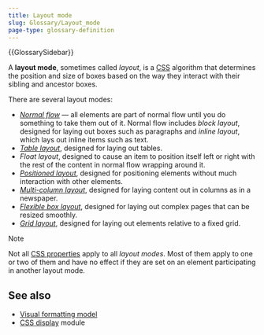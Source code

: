 ```yaml
---
title: Layout mode
slug: Glossary/Layout_mode
page-type: glossary-definition
---
```


{{GlossarySidebar}}

A **layout mode**, sometimes called _layout_, is a [CSS](/en-US/docs/Web/CSS) algorithm that determines the position and size of boxes based on the way they interact with their sibling and ancestor boxes.

There are several layout modes:

- _[Normal flow](/en-US/docs/Web/CSS/CSS_display/Flow_layout)_ — all elements are part of normal flow until you do something to take them out of it. Normal flow includes _block layout_, designed for laying out boxes such as paragraphs and _inline layout_, which lays out inline items such as text.
- [_Table layout_](/en-US/docs/Web/CSS/CSS_table), designed for laying out tables.
- _Float layout_, designed to cause an item to position itself left or right with the rest of the content in normal flow wrapping around it.
- [_Positioned layout_](/en-US/docs/Web/CSS/CSS_positioned_layout), designed for positioning elements without much interaction with other elements.
- [_Multi-column layout_](/en-US/docs/Web/CSS/CSS_multicol_layout), designed for laying content out in columns as in a newspaper.
- [_Flexible box layout_](/en-US/docs/Web/CSS/CSS_flexible_box_layout), designed for laying out complex pages that can be resized smoothly.
- [_Grid layout_](/en-US/docs/Web/CSS/CSS_grid_layout), designed for laying out elements relative to a fixed grid.

> [!NOTE]
> Not all [CSS properties](/en-US/docs/Web/CSS/Reference) apply to all _layout modes_. Most of them apply to one or two of them and have no effect if they are set on an element participating in another layout mode.

## See also

- [Visual formatting model](/en-US/docs/Web/CSS/Visual_formatting_model)
- [CSS display](/en-US/docs/Web/CSS/CSS_display) module
